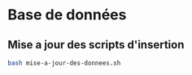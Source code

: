 # Base de données

## Mise a jour des scripts d'insertion
```bash
bash mise-a-jour-des-donnees.sh
```